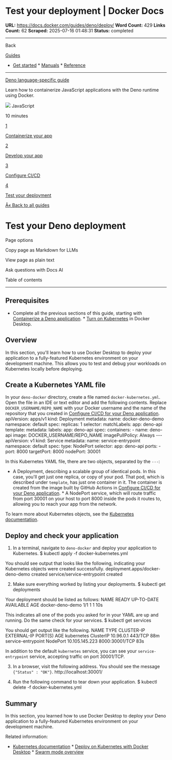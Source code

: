 # Test your deployment | Docker Docs

**URL:** https://docs.docker.com/guides/deno/deploy/
**Word Count:** 429
**Links Count:** 62
**Scraped:** 2025-07-16 01:48:31
**Status:** completed

---

Back

[Guides](https://docs.docker.com/guides/)

  * [Get started](https://docs.docker.com/get-started/)   * [Manuals](https://docs.docker.com/manuals/)   * [Reference](https://docs.docker.com/reference/)

* * *

[Deno language-specific guide](https://docs.docker.com/guides/deno/)

Learn how to containerize JavaScript applications with the Deno runtime using Docker.

![](https://cdn.jsdelivr.net/gh/devicons/devicon@latest/icons/javascript/javascript-original.svg) JavaScript

10 minutes

[1](https://docs.docker.com/guides/deno/containerize/)

[Containerize your app](https://docs.docker.com/guides/deno/containerize/)

[2](https://docs.docker.com/guides/deno/develop/)

[Develop your app](https://docs.docker.com/guides/deno/develop/)

[3](https://docs.docker.com/guides/deno/configure-ci-cd/)

[Configure CI/CD](https://docs.docker.com/guides/deno/configure-ci-cd/)

[4](https://docs.docker.com/guides/deno/deploy/)

[Test your deployment](https://docs.docker.com/guides/deno/deploy/)

[Â« Back to all guides](https://docs.docker.com/guides/)

# Test your Deno deployment

Page options

Copy page as Markdown for LLMs

View page as plain text

Ask questions with Docs AI

Table of contents

* * *

## Prerequisites

  * Complete all the previous sections of this guide, starting with [Containerize a Deno application](https://docs.docker.com/guides/deno/containerize/).   * [Turn on Kubernetes](https://docs.docker.com/desktop/features/kubernetes/#install-and-turn-on-kubernetes) in Docker Desktop.

## Overview

In this section, you'll learn how to use Docker Desktop to deploy your application to a fully-featured Kubernetes environment on your development machine. This allows you to test and debug your workloads on Kubernetes locally before deploying.

## Create a Kubernetes YAML file

In your `deno-docker` directory, create a file named `docker-kubernetes.yml`. Open the file in an IDE or text editor and add the following contents. Replace `DOCKER_USERNAME/REPO_NAME` with your Docker username and the name of the repository that you created in [Configure CI/CD for your Deno application](https://docs.docker.com/guides/deno/configure-ci-cd/).               apiVersion: apps/v1     kind: Deployment     metadata:       name: docker-deno-demo       namespace: default     spec:       replicas: 1       selector:         matchLabels:           app: deno-api       template:         metadata:           labels:             app: deno-api         spec:           containers:            - name: deno-api              image: DOCKER_USERNAME/REPO_NAME              imagePullPolicy: Always     ---     apiVersion: v1     kind: Service     metadata:       name: service-entrypoint       namespace: default     spec:       type: NodePort       selector:         app: deno-api       ports:       - port: 8000         targetPort: 8000         nodePort: 30001

In this Kubernetes YAML file, there are two objects, separated by the `---`:

  * A Deployment, describing a scalable group of identical pods. In this case, you'll get just one replica, or copy of your pod. That pod, which is described under `template`, has just one container in it. The container is created from the image built by GitHub Actions in [Configure CI/CD for your Deno application](https://docs.docker.com/guides/deno/configure-ci-cd/).   * A NodePort service, which will route traffic from port 30001 on your host to port 8000 inside the pods it routes to, allowing you to reach your app from the network.

To learn more about Kubernetes objects, see the [Kubernetes documentation](https://kubernetes.io/docs/home/).

## Deploy and check your application

  1. In a terminal, navigate to `deno-docker` and deploy your application to Kubernetes.                    $ kubectl apply -f docker-kubernetes.yml          

You should see output that looks like the following, indicating your Kubernetes objects were created successfully.                    deployment.apps/docker-deno-demo created          service/service-entrypoint created

  2. Make sure everything worked by listing your deployments.                    $ kubectl get deployments          

Your deployment should be listed as follows:                    NAME                 READY   UP-TO-DATE   AVAILABLE    AGE          docker-deno-demo       1/1     1            1           10s

This indicates all one of the pods you asked for in your YAML are up and running. Do the same check for your services.                    $ kubectl get services          

You should get output like the following.                    NAME                 TYPE        CLUSTER-IP       EXTERNAL-IP   PORT(S)          AGE          kubernetes           ClusterIP   10.96.0.1        <none>        443/TCP          88m          service-entrypoint   NodePort    10.105.145.223   <none>        8000:30001/TCP   83s

In addition to the default `kubernetes` service, you can see your `service-entrypoint` service, accepting traffic on port 30001/TCP.

  3. In a browser, visit the following address. You should see the message `{"Status" : "OK"}`.                    http://localhost:30001/          

  4. Run the following command to tear down your application.                    $ kubectl delete -f docker-kubernetes.yml          

## Summary

In this section, you learned how to use Docker Desktop to deploy your Deno application to a fully-featured Kubernetes environment on your development machine.

Related information:

  * [Kubernetes documentation](https://kubernetes.io/docs/home/)   * [Deploy on Kubernetes with Docker Desktop](https://docs.docker.com/desktop/features/kubernetes/)   * [Swarm mode overview](https://docs.docker.com/engine/swarm/)